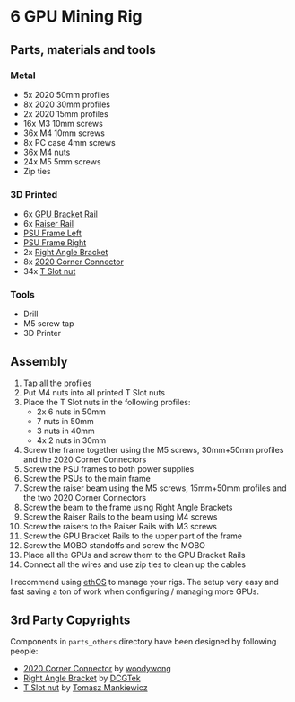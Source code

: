 # 6 GPU Mining Rig

## Parts, materials and tools

### Metal
* 5x 2020 50mm profiles
* 8x 2020 30mm profiles
* 2x 2020 15mm profiles
* 16x M3 10mm screws
* 36x M4 10mm screws
* 8x PC case 4mm screws
* 36x M4 nuts
* 24x M5 5mm screws
* Zip ties

### 3D Printed

* 6x [GPU Bracket Rail](parts/GPUBracketRail.stl)
* 6x [Raiser Rail](parts/RaiserRail.stl)
* [PSU Frame Left](parts/PSUFrameLeft.stl)
* [PSU Frame Right](parts/PSUFrameRight.stl)
* 2x [Right Angle Bracket](parts_others/90_bracket.stl)
* 8x [2020 Corner Connector](parts_others/2020_connect_v2.stl)
* 34x [T Slot nut](parts_others/t_slot_nut_m4.stl)

### Tools

* Drill
* M5 screw tap
* 3D Printer

## Assembly

1. Tap all the profiles
1. Put M4 nuts into all printed T Slot nuts
1. Place the T Slot nuts in the following profiles:
	* 2x 6 nuts in 50mm
	* 7 nuts in 50mm
	* 3 nuts in 40mm
	* 4x 2 nuts in 30mm
1. Screw the frame together using the M5 screws, 30mm+50mm profiles and the 2020 Corner Connectors
1. Screw the PSU frames to both power supplies
1. Screw the PSUs to the main frame
1. Screw the raiser beam using the M5 screws, 15mm+50mm profiles and the two 2020 Corner Connectors
1. Screw the beam to the frame using Right Angle Brackets
1. Screw the Raiser Rails to the beam using M4 screws
1. Screw the raisers to the Raiser Rails with M3 screws
1. Screw the GPU Bracket Rails to the upper part of the frame
1. Screw the MOBO standoffs and screw the MOBO
1. Place all the GPUs and screw them to the GPU Bracket Rails
1. Connect all the wires and use zip ties to clean up the cables

I recommend using [ethOS]() to manage your rigs. The setup very easy and fast saving a ton of work when configuring / managing more GPUs.

## 3rd Party Copyrights
Components in `parts_others` directory have been designed by following people:
* [2020 Corner Connector](https://www.thingiverse.com/thing:1100779) by [woodywong](https://www.thingiverse.com/woodywong/about)
* [Right Angle Bracket](https://www.thingiverse.com/thing:1810199) by [DCGTek](https://www.thingiverse.com/dcgtek/about)
* [T Slot nut](https://www.thingiverse.com/thing:1573410) by [Tomasz Mankiewicz](https://www.thingiverse.com/tomaq/about)
